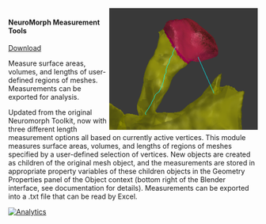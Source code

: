 <img src="measurements.png" width="300" align="right">

#### NeuroMorph Measurement Tools  
[Download](https://raw.githubusercontent.com/NeuroMorph-EPFL/NeuroMorph/master/NeuroMorph_Measurement_Tools/NeuroMorph_Measurement_Tools.py)  
<!--[Full Documentation](https://wiki.blender.org/index.php/Extensions:2.6/Py/Scripts/NeuroMorph/Measurement_Tools)-->

Measure surface areas, volumes, and lengths of user-defined regions of meshes. Measurements can be exported for analysis.

Updated from the original Neuromorph Toolkit, now with three different length measurement options all based on currently active vertices.  This module measures surface areas, volumes, and lengths of regions of meshes specified by a user-defined selection of vertices. New objects are created as children of the original mesh object, and the measurements are stored in appropriate property variables of these children objects in the Geometry Properties panel of the Object context (bottom right of the Blender interface, see documentation for details).  Measurements can be exported into a .txt file that can be read by Excel.

[![Analytics](https://ga-beacon.appspot.com/UA-99596205-1/NeuroMorph_Measurement_Tools?pixel)](https://github.com/NeuroMorph-EPFL/NeuroMorph/tree/master/NeuroMorph_Measurement_Tools)
